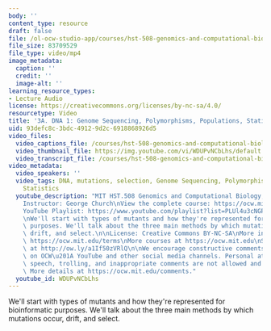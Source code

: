 ```yaml
---
body: ''
content_type: resource
draft: false
file: /ol-ocw-studio-app/courses/hst-508-genomics-and-computational-biology-fall-2002/mithst_508f02_lec3a_360p_16_9.mp4
file_size: 83709529
file_type: video/mp4
image_metadata:
  caption: ''
  credit: ''
  image-alt: ''
learning_resource_types:
- Lecture Audio
license: https://creativecommons.org/licenses/by-nc-sa/4.0/
resourcetype: Video
title: '3A. DNA 1: Genome Sequencing, Polymorphisms, Populations, Statistics, Pharmacogenomics...'
uid: 93defc8c-3bdc-4912-9d2c-6918868926d5
video_files:
  video_captions_file: /courses/hst-508-genomics-and-computational-biology-fall-2002/1U74p3zdDCwx5UNMI-2CEXa9j4DwCKWM7_transcript.webvtt
  video_thumbnail_file: https://img.youtube.com/vi/WDUPvNCbLhs/default.jpg
  video_transcript_file: /courses/hst-508-genomics-and-computational-biology-fall-2002/1U74p3zdDCwx5UNMI-2CEXa9j4DwCKWM7_transcript.pdf
video_metadata:
  video_speakers: ''
  video_tags: DNA, mutations, selection, Genome Sequencing, Polymorphisms, Populations,
    Statistics
  youtube_description: "MIT HST.508 Genomics and Computational Biology, Fall 2002\n\
    Instructor: George Church\nView the complete course: https://ocw.mit.edu/courses/hst-508-genomics-and-computational-biology-fall-2002/\n\
    YouTube Playlist: https://www.youtube.com/playlist?list=PLUl4u3cNGP61gaHWysmlYNeGsuUI8y5GV\n\
    \nWe'll start with types of mutants and how they're represented for bioinformatic\
    \ purposes. We'll talk about the three main methods by which mutations occur,\
    \ drift, and select.\n\nLicense: Creative Commons BY-NC-SA\nMore information at\
    \ https://ocw.mit.edu/terms\nMore courses at https://ocw.mit.edu\nSupport OCW\
    \ at http://ow.ly/a1If50zVRlQ\n\nWe encourage constructive comments and discussion\
    \ on OCW\u201A YouTube and other social media channels. Personal attacks, hate\
    \ speech, trolling, and inappropriate comments are not allowed and may be removed.\
    \ More details at https://ocw.mit.edu/comments."
  youtube_id: WDUPvNCbLhs
---
```

We'll start with types of mutants and how they're represented for bioinformatic purposes. We'll talk about the three main methods by which mutations occur, drift, and select.
